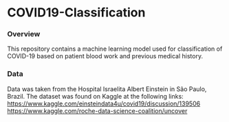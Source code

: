 # COVID19-Classification

### Overview
This repository contains a machine learning model used for classification of COVID-19 based on patient blood work and previous medical history.

### Data
Data was taken from the Hospital Israelita Albert Einstein in São Paulo, Brazil. The dataset was found on Kaggle at the following links:
https://www.kaggle.com/einsteindata4u/covid19/discussion/139506
https://www.kaggle.com/roche-data-science-coalition/uncover
